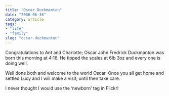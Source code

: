 ```yaml
---
title: "Oscar Duckmanton"
date: "2006-06-16"
category: article
tags:
- "life"
- "family"
slug: "oscar-duckmanton"
---
```


 <!-- [![Photo sharing][image-1]][1] -->
Congratulations to Ant and Charlotte; Oscar John Fredrick Duckmanton was born this morning at 4:16. He tipped the scales at 6lb 3oz and every one is doing well.

Well done both and welcome to the world Oscar. Once you all get home and settled Lucy and I will make a visit; until then take care.

I never thought I would use the ‘newborn’ tag in Flickr!

[1]:	https://flickr.com/photos/70011121@N00/168422890 "Oscar"

[image-1]:	/images/168422890_8302d1652f_m.jpg
